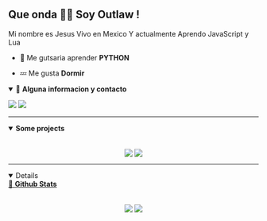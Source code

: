 ## Que onda 🤟🏽 Soy Outlaw !

Mi nombre es Jesus Vivo en Mexico Y actualmente Aprendo JavaScript y Lua

- 🚀 Me gutsaria aprender **PYTHON**

- 💤 Me gusta **Dormir**

<details open>
<summary>🌟 <b>Alguna informacion y contacto</b></summary>

<p align = "center">

[<img src ="https://img.shields.io/badge/Discord-Outlaw%235991-%232eb852?style=for-the-badge&logo=Discord&logoColor=%232eb852">](#)
[<img src="https://img.shields.io/twitter/follow/Bran_M16?color=%232eb852&label=Follow%20me&logo=Twitter&logoColor=%232eb852&style=for-the-badge" />](https://twitter.com/OutlawJes)

</p>

</details>


---
<details open>
 <summary><b>Some projects</b></summary>

 <br>


<p align = "center">
<a href = "https://github.com/OutlawJes/Warren"><img align="center"  src="https://github-readme-stats.itzsylex.vercel.app/api/pin/?username=OutlawJes&repo=Warren&theme=chartreuse-dark" /></a>
<a href = "https://github.com/OutlawJes/DJWarren"><img align="center"  src="https://github-readme-stats.itzsylex.vercel.app/api/pin/?username=OutlawJes&repo=DJWarren&theme=chartreuse-dark" 

</p>
</details>


---

<details open>
 <summary> 📮 <b>Github Stats </b> </summary>

<br>

<p align = "center">
  <a href="#"><img align="center" src="https://github-readme-stats.itzsylex.vercel.app/api?username=OutlawJes&show_icons=true&theme=chartreuse-dark&line_height=27&hide=contribs" /></a>
  <a href="#"><img align="center" src="https://github-readme-stats.itzsylex.vercel.app/api/top-langs/?username=OutlawJes&hide&theme=chartreuse-dark&" /></a>
</p>

</details>
